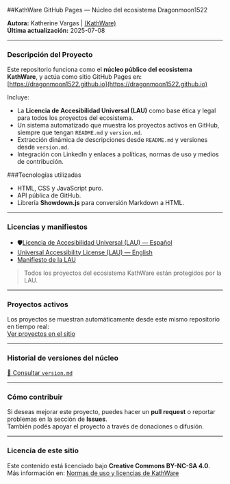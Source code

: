 ##KathWare GitHub Pages — Núcleo del ecosistema Dragonmoon1522

**Autora:** Katherine Vargas | [(KathWare)](https://kathware.com.ar)  
**Última actualización:** 2025-07-08  

---

### **Descripción del Proyecto**

Este repositorio funciona como el **núcleo público del ecosistema KathWare**, y actúa como sitio GitHub Pages en:  
[https://dragonmoon1522.github.io](https://dragonmoon1522.github.io)

Incluye:

- La **Licencia de Accesibilidad Universal (LAU)** como base ética y legal para todos los proyectos del ecosistema.
- Un sistema automatizado que muestra los proyectos activos en GitHub, siempre que tengan `README.md` y `version.md`.
- Extracción dinámica de descripciones desde `README.md` y versiones desde `version.md`.
- Integración con LinkedIn y enlaces a políticas, normas de uso y medios de contribución.

###Tecnologías utilizadas

- HTML, CSS y JavaScript puro.
- API pública de GitHub.
- Librería **Showdown.js** para conversión Markdown a HTML.

---

### **Licencias y manifiestos**

- 🛡[Licencia de Accesibilidad Universal (LAU) — Español](./licenses/lau/lau-v1.1-es.md)  
- [Universal Accessibility License (LAU) — English](./licenses/lau/lau-v1.1-en.md)  
- [Manifiesto de la LAU](./licenses/lau/manifesto.md)  

> Todos los proyectos del ecosistema KathWare están protegidos por la LAU.

---

### **Proyectos activos**

Los proyectos se muestran automáticamente desde este mismo repositorio en tiempo real:  
[Ver proyectos en el sitio](https://dragonmoon1522.github.io)

---

### **Historial de versiones del núcleo**

[📖 Consultar `version.md`](./version.md)

---

### Cómo contribuir

Si deseas mejorar este proyecto, puedes hacer un **pull request** o reportar problemas en la sección de **Issues**.  
También podés apoyar el proyecto a través de donaciones o difusión.

---

### Licencia de este sitio

Este contenido está licenciado bajo **Creative Commons BY-NC-SA 4.0**.  
Más información en: [Normas de uso y licencias de KathWare](https://kathware.com.ar/normas-de-uso-y-licencias-de-kathware/)
